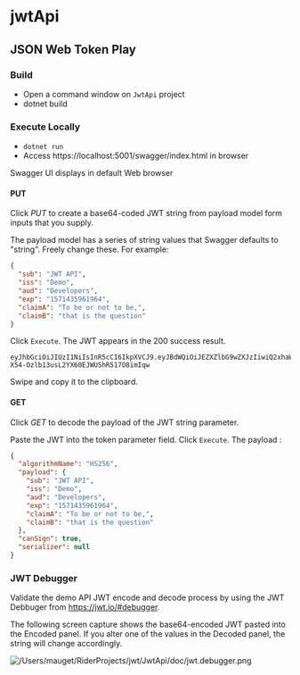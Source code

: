 # jwtApi
## JSON Web Token Play

### Build
- Open a command window on `JwtApi` project
- dotnet build

### Execute Locally
- `dotnet run`
- Access https://localhost:5001/swagger/index.html in browser

Swagger UI displays in default Web browser

#### PUT
Click *PUT* to create a base64-coded JWT string from payload model
form inputs that you supply.

The payload model has a series of string values that Swagger defaults to 
"string". Freely change these. For example:

````json
{
  "sub": "JWT API",
  "iss": "Demo",
  "aud": "Developers",
  "exp": "1571435961964",
  "claimA": "To be or not to be,",
  "claimB": "that is the question"
}
````


Click `Execute`. The JWT appears in
the 200 success result. 

```string
eyJhbGciOiJIUzI1NiIsInR5cCI6IkpXVCJ9.eyJBdWQiOiJEZXZlbG9wZXJzIiwiQ2xhaW1BIjoiVG8gYmUgb3Igbm90IHRvIGJlLCIsIkNsYWltQiI6InRoYXQgaXMgdGhlIHF1ZXN0aW9uIiwiRXhwIjoiMTU3MTQzNTk2MTk2NCIsIklzcyI6InN0cmluZyIsIlN1YiI6IkpXVCBBUEkifQ.I8hKqpe-X54-Ozlb13usL2YX60EJWUShR517O8imIqw
```
Swipe and copy it to the clipboard.

#### GET
Click *GET* to decode the payload of the JWT string parameter.

Paste the JWT into the token parameter field. Click `Execute`. The payload
:

```json
{
  "algorithmName": "HS256",
  "payload": {
    "sub": "JWT API",
    "iss": "Demo",
    "aud": "Developers",
    "exp": "1571435961964",
    "claimA": "To be or not to be,",
    "claimB": "that is the question"
  },
  "canSign": true,
  "serializer": null
}
```

### JWT Debugger
Validate the demo API JWT encode and decode process by using 
the JWT Debbuger from https://jwt.io/#debugger. 

The following screen capture shows the base64-encoded JWT pasted 
into the Encoded panel. If you alter one of the values in the 
Decoded panel, the string will change accordingly.

![/Users/mauget/RiderProjects/jwt/JwtApi/doc/jwt.debugger.png](/Users/mauget/RiderProjects/jwt/JwtApi/doc/jwt.debugger.png)


